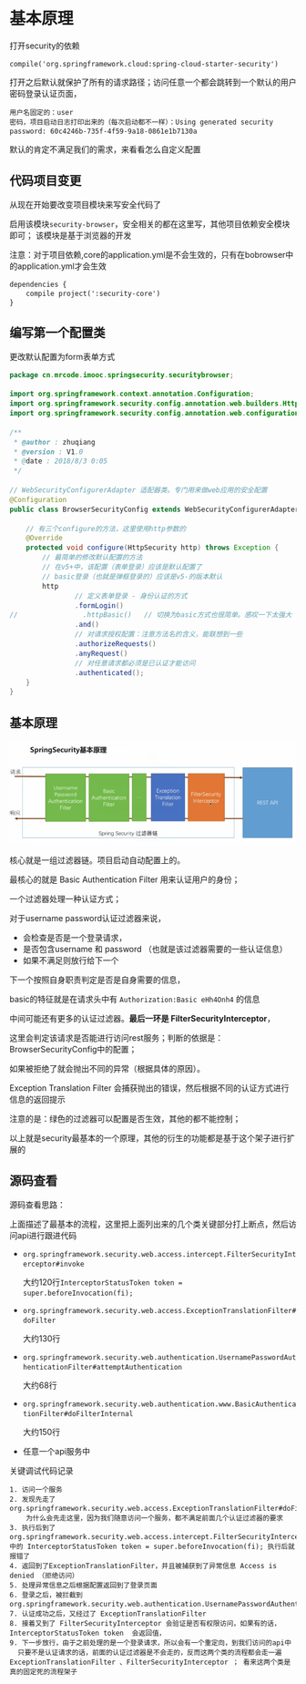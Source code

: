 # 基本原理

打开security的依赖
```
compile('org.springframework.cloud:spring-cloud-starter-security')
```

打开之后默认就保护了所有的请求路径；访问任意一个都会跳转到一个默认的用户密码登录认证页面，

```
用户名固定的：user
密码，项目启动日志打印出来的（每次启动都不一样）：Using generated security password: 60c4246b-735f-4f59-9a18-0861e1b7130a
```

默认的肯定不满足我们的需求，来看看怎么自定义配置

## 代码项目变更
从现在开始要改变项目模块来写安全代码了

启用该模块`security-browser`，安全相关的都在这里写，其他项目依赖安全模块即可；
该模块是基于浏览器的开发

注意：对于项目依赖,core的application.yml是不会生效的，只有在bobrowser中的application.yml才会生效
```
dependencies {
    compile project(':security-core')
}
```

## 编写第一个配置类
更改默认配置为form表单方式
```java
package cn.mrcode.imooc.springsecurity.securitybrowser;

import org.springframework.context.annotation.Configuration;
import org.springframework.security.config.annotation.web.builders.HttpSecurity;
import org.springframework.security.config.annotation.web.configuration.WebSecurityConfigurerAdapter;

/**
 * @author : zhuqiang
 * @version : V1.0
 * @date : 2018/8/3 0:05
 */

// WebSecurityConfigurerAdapter 适配器类。专门用来做web应用的安全配置
@Configuration
public class BrowserSecurityConfig extends WebSecurityConfigurerAdapter {

    // 有三个configure的方法，这里使用http参数的
    @Override
    protected void configure(HttpSecurity http) throws Exception {
        // 最简单的修改默认配置的方法
        // 在v5+中，该配置（表单登录）应该是默认配置了
        // basic登录（也就是弹框登录的）应该是v5-的版本默认
        http
                // 定义表单登录 - 身份认证的方式
                .formLogin()
//                .httpBasic()   // 切换为basic方式也很简单。感叹一下太强大
                .and()
                // 对请求授权配置：注意方法名的含义，能联想到一些
                .authorizeRequests()
                .anyRequest()
                // 对任意请求都必须是已认证才能访问
                .authenticated();
    }
}
```

## 基本原理
![](/assets/image/imooc/spring_secunity/snipaste_20180803_003737.png)

核心就是一组过滤器链。项目启动自动配置上的。

最核心的就是 Basic Authentication Filter 用来认证用户的身份；

一个过滤器处理一种认证方式；

对于username password认证过滤器来说，
* 会检查是否是一个登录请求，
* 是否包含username 和 password （也就是该过滤器需要的一些认证信息）
* 如果不满足则放行给下一个

下一个按照自身职责判定是否是自身需要的信息，

basic的特征就是在请求头中有 `Authorization:Basic eHh4Onh4` 的信息

中间可能还有更多的认证过滤器。**最后一环是 FilterSecurityInterceptor**，

这里会判定该请求是否能进行访问rest服务；判断的依据是：BrowserSecurityConfig中的配置；

如果被拒绝了就会抛出不同的异常（根据具体的原因）。

Exception Translation Filter 会捕获抛出的错误，然后根据不同的认证方式进行信息的返回提示

注意的是：绿色的过滤器可以配置是否生效，其他的都不能控制；

以上就是security最基本的一个原理，其他的衍生的功能都是基于这个架子进行扩展的


## 源码查看

源码查看思路：

上面描述了最基本的流程，这里把上面列出来的几个类关键部分打上断点，然后访问api进行跟进代码

* `org.springframework.security.web.access.intercept.FilterSecurityInterceptor#invoke`

  大约120行`InterceptorStatusToken token = super.beforeInvocation(fi);`

* `org.springframework.security.web.access.ExceptionTranslationFilter#doFilter`

  大约130行
* `org.springframework.security.web.authentication.UsernamePasswordAuthenticationFilter#attemptAuthentication`

  大约68行

* `org.springframework.security.web.authentication.www.BasicAuthenticationFilter#doFilterInternal`

  大约150行

* 任意一个api服务中

关键调试代码记录

```
1. 访问一个服务
2. 发现先走了 org.springframework.security.web.access.ExceptionTranslationFilter#doFilter
    为什么会先走这里，因为我们随意访问一个服务，都不满足前面几个认证过滤器的要求
3. 执行后到了org.springframework.security.web.access.intercept.FilterSecurityInterceptor#invoke 中的 InterceptorStatusToken token = super.beforeInvocation(fi); 执行后就报错了
4. 返回到了ExceptionTranslationFilter，并且被捕获到了异常信息 Access is denied （拒绝访问）
5. 处理异常信息之后根据配置返回到了登录页面
6. 登录之后，被拦截到 org.springframework.security.web.authentication.UsernamePasswordAuthenticationFilter#attemptAuthentication
7. 认证成功之后，又经过了 ExceptionTranslationFilter
8. 接着又到了 FilterSecurityInterceptor 会验证是否有权限访问，如果有的话，InterceptorStatusToken token  会返回值，
9. 下一步放行，由于之前处理的是一个登录请求，所以会有一个重定向，到我们访问的api中
  只要不是认证请求的话，前面的认证过滤器是不会走的，反而这两个类的流程都会走一遍 ExceptionTranslationFilter 、FilterSecurityInterceptor ； 看来这两个类是真的固定死的流程架子
```
